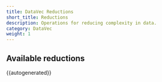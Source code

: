 ```yaml
---
title: DataVec Reductions
short_title: Reductions
description: Operations for reducing complexity in data.
category: DataVec
weight: 1
---
```


## Available reductions

{{autogenerated}}